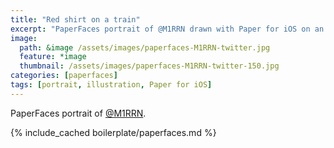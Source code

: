 ```yaml
---
title: "Red shirt on a train"
excerpt: "PaperFaces portrait of @M1RRN drawn with Paper for iOS on an iPad."
image: 
  path: &image /assets/images/paperfaces-M1RRN-twitter.jpg 
  feature: *image
  thumbnail: /assets/images/paperfaces-M1RRN-twitter-150.jpg
categories: [paperfaces]
tags: [portrait, illustration, Paper for iOS]
---
```


PaperFaces portrait of [@M1RRN](https://twitter.com/M1RRN).

{% include_cached boilerplate/paperfaces.md %}
